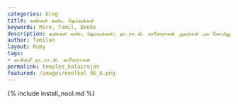 ```yaml
---  
categories: blog  
title: கண்கள் கண்ட தெய்வங்கள்
keywords: More, Tamil, Books  
description: கண்கள் கண்ட தெய்வங்கள்; நா.ரா.கி. காளைராசன் அவர்கள் பல கோயிலுக்குச் சென்று வழிபடும் பண்பு உடையவர். அந்த வாய்ப்பினைப் பயன்படுத்திக் கொண்டு, அக்கோயில்கள் பற்றிய செய்திகளைத் முடிந்தவரை தொகுத்துப் படங்களுடன் பதிவு செய்துள்ளார்.
author: Tamilan  
layout: Ruby  
tags:     
- காசிஸ்ரீ நா.ரா.கி. காளைராசன்
permalink: temples_kalairajan  
featured: /images/noolkal_96_6.png  
---  
```

{% include install_nool.md %}  
